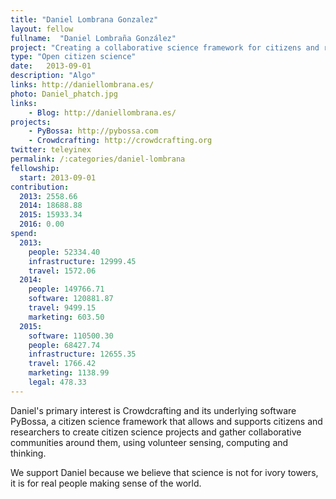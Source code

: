 ```yaml
---
title: "Daniel Lombrana Gonzalez"
layout: fellow
fullname:  "Daniel Lombraña González"
project: "Creating a collaborative science framework for citizens and researchers."
type: "Open citizen science"
date:   2013-09-01
description: "Algo"
links: http://daniellombrana.es/
photo: Daniel_phatch.jpg
links:
    - Blog: http://daniellombrana.es/
projects:
    - PyBossa: http://pybossa.com
    - Crowdcrafting: http://crowdcrafting.org
twitter: teleyinex
permalink: /:categories/daniel-lombrana
fellowship:
  start: 2013-09-01
contribution:
  2013: 2558.66
  2014: 18688.88
  2015: 15933.34
  2016: 0.00
spend:
  2013:
    people: 52334.40
    infrastructure: 12999.45
    travel: 1572.06
  2014:
    people: 149766.71
    software: 120881.87
    travel: 9499.15
    marketing: 603.50
  2015:
    software: 110500.30
    people: 68427.74
    infrastructure: 12655.35
    travel: 1766.42
    marketing: 1138.99
    legal: 478.33
---
```


Daniel's primary interest is Crowdcrafting and its underlying software PyBossa, a citizen science framework that allows and supports citizens and researchers to create citizen science projects and gather collaborative communities around them, using volunteer sensing, computing and thinking.

We support Daniel because we believe that science is not for ivory towers, it is for real people making sense of the world.
